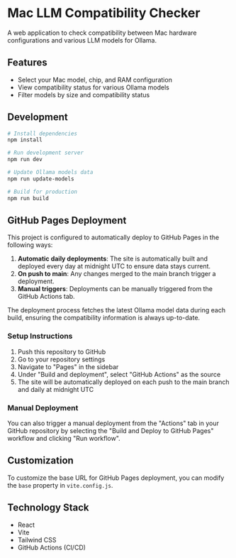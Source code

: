 # Mac LLM Compatibility Checker

A web application to check compatibility between Mac hardware configurations and various LLM models for Ollama.

## Features

- Select your Mac model, chip, and RAM configuration
- View compatibility status for various Ollama models
- Filter models by size and compatibility status

## Development

```bash
# Install dependencies
npm install

# Run development server
npm run dev

# Update Ollama models data
npm run update-models

# Build for production
npm run build
```

## GitHub Pages Deployment

This project is configured to automatically deploy to GitHub Pages in the following ways:

1. **Automatic daily deployments**: The site is automatically built and deployed every day at midnight UTC to ensure data stays current.
2. **On push to main**: Any changes merged to the main branch trigger a deployment.
3. **Manual triggers**: Deployments can be manually triggered from the GitHub Actions tab.

The deployment process fetches the latest Ollama model data during each build, ensuring the compatibility information is always up-to-date.

### Setup Instructions

1. Push this repository to GitHub
2. Go to your repository settings
3. Navigate to "Pages" in the sidebar
4. Under "Build and deployment", select "GitHub Actions" as the source
5. The site will be automatically deployed on each push to the main branch and daily at midnight UTC

### Manual Deployment

You can also trigger a manual deployment from the "Actions" tab in your GitHub repository by selecting the "Build and Deploy to GitHub Pages" workflow and clicking "Run workflow".

## Customization

To customize the base URL for GitHub Pages deployment, you can modify the `base` property in `vite.config.js`.

## Technology Stack

- React
- Vite
- Tailwind CSS
- GitHub Actions (CI/CD)
